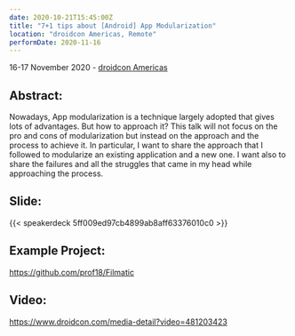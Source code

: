 ```yaml
---
date: 2020-10-21T15:45:00Z
title: "7+1 tips about [Android] App Modularization"
location: "droidcon Americas, Remote"
performDate: 2020-11-16
---
```


16-17 November 2020 - [droidcon Americas](https://www.online.droidcon.com/americas-speaker/marco-gomiero)

## Abstract:
Nowadays, App modularization is a technique largely adopted that gives lots of advantages. But how to approach it?
This talk will not focus on the pro and cons of modularization but instead on the approach and the process to achieve it. In particular, I want to share the approach that I followed to modularize an existing application and a new one. I want also to share the failures and all the struggles that came in my head while approaching the process.

## Slide:

{{< speakerdeck 5ff009ed97cb4899ab8aff63376010c0 >}}

## Example Project: 

https://github.com/prof18/Filmatic

## Video:

https://www.droidcon.com/media-detail?video=481203423
